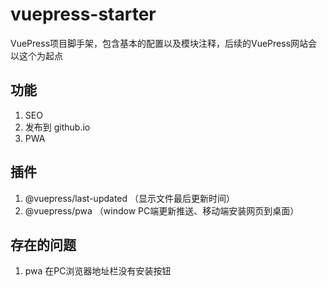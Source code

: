 # vuepress-starter

VuePress项目脚手架，包含基本的配置以及模块注释，后续的VuePress网站会以这个为起点

## 功能
1. SEO
2. 发布到 github.io
3. PWA

## 插件
1. @vuepress/last-updated （显示文件最后更新时间）
2. @vuepress/pwa          （window PC端更新推送、移动端安装网页到桌面）


## 存在的问题
1. pwa 在PC浏览器地址栏没有安装按钮
